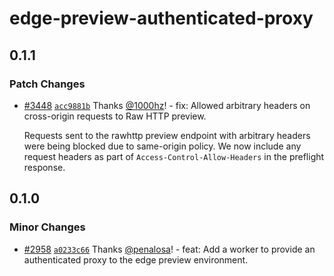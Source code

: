 # edge-preview-authenticated-proxy

## 0.1.1

### Patch Changes

- [#3448](https://github.com/cloudflare/workers-sdk/pull/3448) [`acc9881b`](https://github.com/cloudflare/workers-sdk/commit/acc9881b92245b4b4a7dac1eade1cb7782a4a7c6) Thanks [@1000hz](https://github.com/1000hz)! - fix: Allowed arbitrary headers on cross-origin requests to Raw HTTP preview.

  Requests sent to the rawhttp preview endpoint with arbitrary headers were being blocked due to same-origin policy.
  We now include any request headers as part of `Access-Control-Allow-Headers` in the preflight response.

## 0.1.0

### Minor Changes

- [#2958](https://github.com/khulnasoft/workers-sdk/pull/2958) [`a0233c66`](https://github.com/khulnasoft/workers-sdk/commit/a0233c6677579b53d73c3e860f1a90ffb8fbb076) Thanks [@penalosa](https://github.com/penalosa)! - feat: Add a worker to provide an authenticated proxy to the edge preview environment.
